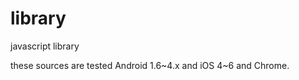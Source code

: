 library
=======

javascript library

these sources are tested Android 1.6~4.x and iOS 4~6 and Chrome.
